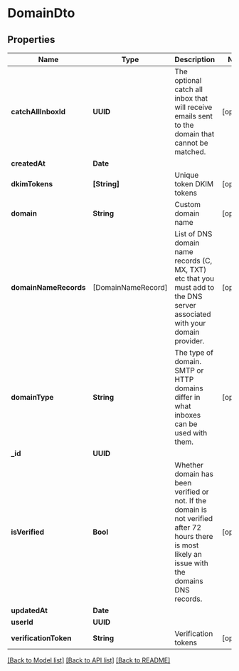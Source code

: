 # DomainDto

## Properties
Name | Type | Description | Notes
------------ | ------------- | ------------- | -------------
**catchAllInboxId** | **UUID** | The optional catch all inbox that will receive emails sent to the domain that cannot be matched. | [optional] 
**createdAt** | **Date** |  | 
**dkimTokens** | **[String]** | Unique token DKIM tokens | [optional] 
**domain** | **String** | Custom domain name | [optional] 
**domainNameRecords** | [DomainNameRecord] | List of DNS domain name records (C, MX, TXT) etc that you must add to the DNS server associated with your domain provider. | [optional] 
**domainType** | **String** | The type of domain. SMTP or HTTP domains differ in what inboxes can be used with them. | [optional] 
**_id** | **UUID** |  | 
**isVerified** | **Bool** | Whether domain has been verified or not. If the domain is not verified after 72 hours there is most likely an issue with the domains DNS records. | [optional] 
**updatedAt** | **Date** |  | 
**userId** | **UUID** |  | 
**verificationToken** | **String** | Verification tokens | [optional] 

[[Back to Model list]](../README#documentation-for-models) [[Back to API list]](../README#documentation-for-api-endpoints) [[Back to README]](../README)


